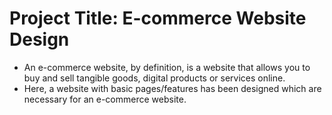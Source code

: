 # Project Title: E-commerce Website Design

* An e-commerce website, by definition, is a website that allows you to buy and sell tangible goods, digital products or services online.
* Here, a website with basic pages/features has been designed which are necessary for an e-commerce website.
